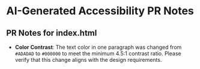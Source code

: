 # AI-Generated Accessibility PR Notes

## PR Notes for index.html
- **Color Contrast**: The text color in one paragraph was changed from `#ADADAD` to `#000000` to meet the minimum 4.5:1 contrast ratio. Please verify that this change aligns with the design requirements.


